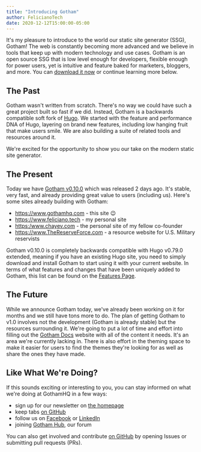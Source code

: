 ```yaml
---
title: "Introducing Gotham"
author: FelicianoTech
date: 2020-12-12T15:00:00-05:00
---
```


It's my pleasure to introduce to the world our static site generator (SSG), Gotham!
The web is constantly becoming more advanced and we believe in tools that keep up with modern technology and use cases.
Gotham is an open source SSG that is low level enough for developers, flexible enough for power users, yet is intuitive and feature baked for marketers, bloggers, and more.
You can [download it now][gth-dl] or continue learning more below.

<!--more-->


## The Past

Gotham wasn't written from scratch.
There's no way we could have such a great project built so fast if we did.
Instead, Gotham is a backwards compatible soft fork of [Hugo][hugo].
We started with the feature and performance DNA of Hugo, layering on brand new features, including low hanging fruit that make users smile.
We are also building a suite of related tools and resources around it.

We're excited for the opportunity to show you our take on the modern static site generator.


## The Present

Today we have [Gotham v0.10.0][gth-dl] which was released 2 days ago.
It's stable, very fast, and already providing great value to users (including us).
Here's some sites already building with Gotham:

- <https://www.gothamhq.com> - this site :wink:
- <https://www.feliciano.tech> - my personal site
- <https:/www.chayev.com> - the personal site of my fellow co-founder
- <https://www.TheReserveForce.com> - a resource website for U.S. Military reservists

Gotham v0.10.0 is completely backwards compatible with Hugo v0.79.0 extended, meaning if you have an existing Hugo site, you need to simply download and install Gotham to start using it with your current website.
In terms of what features and changes that have been uniquely added to Gotham, this list can be found on the [Features Page](/features).


## The Future

While we announce Gotham today, we've already been working on it for months and we still have tons more to do.
The plan of getting Gotham to v1.0 involves not the development (Gotham is already stable) but the resources surrounding it.
We're going to put a lot of time and effort into filling out the [Gotham Docs][gth-docs] website with all of the content it needs.
It's an area we're currently lacking in.
There is also effort in the theming space to make it easier for users to find the themes they're looking for as well as share the ones they have made.


## Like What We're Doing?

If this sounds exciting or interesting to you, you can stay informed on what we're doing at GothamHQ in a few ways:
- sign up for our newsletter on [the homepage][gth-www]
- keep tabs [on GitHub][gth-gh]
- follow us on [Facebook](https://facebook.com/GothamHQ) or [LinkedIn](https://www.linkedin.com/company/gotham/)
- joining [Gotham Hub](https://hub.gothamhq.com), our forum

You can also get involved and contribute [on GitHub][gth-gh] by opening Issues or submitting pull requests (PRs).



[gth-dl]: /download
[gth-docs]: https://docs.gothamhq.com
[gth-gh]: https://github.com/gothamhq
[gth-www]: /
[hugo]: https://gohugo.io/
